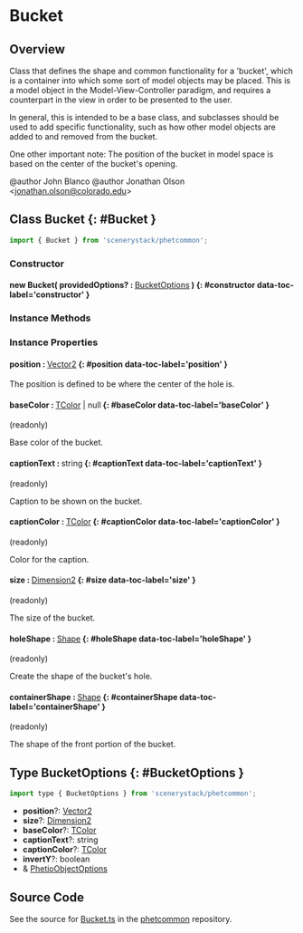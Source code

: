 # Bucket

## Overview

Class that defines the shape and common functionality for a 'bucket', which is a container into which some sort of
model objects may be placed.  This is a model object in the Model-View-Controller paradigm, and requires a
counterpart in the view in order to be presented to the user.

In general, this is intended to be a base class, and subclasses should be used to add specific functionality, such as
how other model objects are added to and removed from the bucket.

One other important note: The position of the bucket in model space is based on the center of the bucket's opening.

@author John Blanco
@author Jonathan Olson &lt;jonathan.olson@colorado.edu&gt;

## Class Bucket {: #Bucket }


```js
import { Bucket } from 'scenerystack/phetcommon';
```
### Constructor

#### new Bucket( providedOptions? : <span style="font-weight: 400;">[BucketOptions](../phetcommon/Bucket.md#BucketOptions)</span> ) {: #constructor data-toc-label='constructor' }

### Instance Methods



### Instance Properties

#### position : <span style="font-weight: 400;">[Vector2](../dot/Vector2.md)</span> {: #position data-toc-label='position' }

The position is defined to be where the center of the hole is.

#### baseColor : <span style="font-weight: 400;">[TColor](../scenery/TColor.md) | <span style="color: hsla(calc(var(--md-hue) + 180deg),80%,40%,1);">null</span></span> {: #baseColor data-toc-label='baseColor' }

(readonly)

Base color of the bucket.

#### captionText : <span style="font-weight: 400;"><span style="color: hsla(calc(var(--md-hue) + 180deg),80%,40%,1);">string</span></span> {: #captionText data-toc-label='captionText' }

(readonly)

Caption to be shown on the bucket.

#### captionColor : <span style="font-weight: 400;">[TColor](../scenery/TColor.md)</span> {: #captionColor data-toc-label='captionColor' }

(readonly)

Color for the caption.

#### size : <span style="font-weight: 400;">[Dimension2](../dot/Dimension2.md)</span> {: #size data-toc-label='size' }

(readonly)

The size of the bucket.

#### holeShape : <span style="font-weight: 400;">[Shape](../kite/Shape.md)</span> {: #holeShape data-toc-label='holeShape' }

(readonly)

Create the shape of the bucket's hole.

#### containerShape : <span style="font-weight: 400;">[Shape](../kite/Shape.md)</span> {: #containerShape data-toc-label='containerShape' }

(readonly)

The shape of the front portion of the bucket.



## Type BucketOptions {: #BucketOptions }


```js
import type { BucketOptions } from 'scenerystack/phetcommon';
```


- **position**?: [Vector2](../dot/Vector2.md)
- **size**?: [Dimension2](../dot/Dimension2.md)
- **baseColor**?: [TColor](../scenery/TColor.md)
- **captionText**?: <span style="color: hsla(calc(var(--md-hue) + 180deg),80%,40%,1);">string</span>
- **captionColor**?: [TColor](../scenery/TColor.md)
- **invertY**?: <span style="color: hsla(calc(var(--md-hue) + 180deg),80%,40%,1);">boolean</span>
- &amp; [PhetioObjectOptions](../tandem/PhetioObject.md#PhetioObjectOptions)




## Source Code

See the source for [Bucket.ts](https://github.com/phetsims/phetcommon/blob/main/js/model/Bucket.ts) in the [phetcommon](https://github.com/phetsims/phetcommon) repository.

